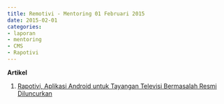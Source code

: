 ```yaml
---
title: Remotivi - Mentoring 01 Februari 2015
date: 2015-02-01
categories:
- laporan
- mentoring
- CMS
- Rapotivi
---
```


**Artikel**

1. [Rapotivi, Aplikasi Android untuk Tayangan Televisi Bermasalah Resmi Diluncurkan](http://ciptamedia.org/rapotivi-aplikasi-android-untuk-pelaporan-tayangan-televisi-resmi-diluncurkan/)
